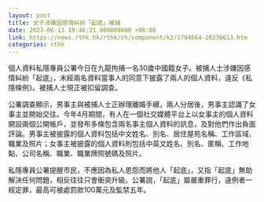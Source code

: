 ```yaml
---
layout: post
title: 女子涉嫌因感情糾紛「起底」被捕
date: 2023-06-13 19:46:21.000000000 +08:00
link: https://news.rthk.hk/rthk/ch/component/k2/1704664-20230613.htm
categories: rthk
---
```


個人資料私隱專員公署今日在九龍拘捕一名30歲中國籍女子。被捕人士涉嫌因感情糾紛「起底」，未經兩名資料當事人的同意下披露了兩人的個人資料，違反《私隱條例》。被捕人士現正被扣留調查。

公署調查顯示，男事主與被捕人士正辦理離婚手續，兩人分居後，男事主認識了女事主並開始交往。今年4月期間，有人在一個社交媒體平台上以女事主的個人資料開設兩個公開帳戶，並發布多條包含兩名事主個人資料的訊息，及對他們作出負面評論。男事主被披露的個人資料包括中文姓名、別名、居住屋苑名稱、工作區域、職業及照片；女事主被披露的個人資料則包括中英文姓名、別名、匿稱、工作地點、公司名稱、職業、職業牌照號碼及照片。

私隱專員公署提醒市民，不應因為私人恩怨而將他人「起底」，又指「起底」無助解決任何問題，相反往往只會衝突升級。公署說，「起底」屬嚴重罪行，違例者一經定罪，最高可被處罰款100萬元及監禁五年。
